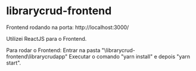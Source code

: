 # librarycrud-frontend

Frontend rodando na porta: http://localhost:3000/

Utilizei ReactJS para o Frontend.

Para rodar o Frontend: Entrar na pasta "\librarycrud-frontend\librarycrudapp"
Executar o comando "yarn install" e depois "yarn start".
